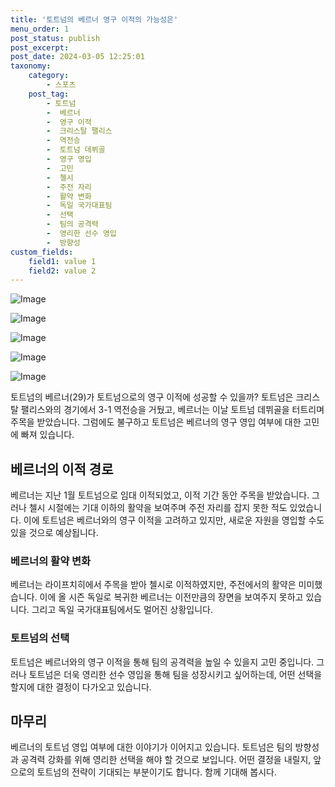 ```yaml
---
title: '토트넘의 베르너 영구 이적의 가능성은'
menu_order: 1
post_status: publish
post_excerpt: 
post_date: 2024-03-05 12:25:01
taxonomy:
    category:
        - 스포츠
    post_tag:
        - 토트넘
        -  베르너
        -  영구 이적
        -  크리스탈 팰리스
        -  역전승
        -  토트넘 데뷔골
        -  영구 영입
        -  고민
        -  첼시
        -  주전 자리
        -  활약 변화
        -  독일 국가대표팀
        -  선택
        -  팀의 공격력
        -  영리한 선수 영입
        -  방향성
custom_fields:
    field1: value 1
    field2: value 2
---
```


![Image](https://imgnews.pstatic.net/image/109/2024/03/05/0005029888_001_20240305100205010.jpg?type=w647)

![Image](https://imgnews.pstatic.net/image/109/2024/03/05/0005029888_002_20240305100205029.jpg?type=w647)

![Image](https://imgnews.pstatic.net/image/109/2024/03/05/0005029888_003_20240305100205041.jpg?type=w647)

![Image](https://imgnews.pstatic.net/image/109/2024/03/05/0005029888_004_20240305100205086.jpg?type=w647)

![Image](https://imgnews.pstatic.net/image/109/2024/03/05/0005029888_005_20240305100205098.jpg?type=w647)

토트넘의 베르너(29)가 토트넘으로의 영구 이적에 성공할 수 있을까? 토트넘은 크리스탈 팰리스와의 경기에서 3-1 역전승을 거뒀고, 베르너는 이날 토트넘 데뷔골을 터트리며 주목을 받았습니다. 그럼에도 불구하고 토트넘은 베르너의 영구 영입 여부에 대한 고민에 빠져 있습니다.
## 베르너의 이적 경로
베르너는 지난 1월 토트넘으로 임대 이적되었고, 이적 기간 동안 주목을 받았습니다. 그러나 첼시 시절에는 기대 이하의 활약을 보여주며 주전 자리를 잡지 못한 적도 있었습니다. 이에 토트넘은 베르너와의 영구 이적을 고려하고 있지만, 새로운 자원을 영입할 수도 있을 것으로 예상됩니다.
### 베르너의 활약 변화
베르너는 라이프치히에서 주목을 받아 첼시로 이적하였지만, 주전에서의 활약은 미미했습니다. 이에 올 시즌 독일로 복귀한 베르너는 이전만큼의 장면을 보여주지 못하고 있습니다. 그리고 독일 국가대표팀에서도 멀어진 상황입니다.
### 토트넘의 선택
토트넘은 베르너와의 영구 이적을 통해 팀의 공격력을 높일 수 있을지 고민 중입니다. 그러나 토트넘은 더욱 영리한 선수 영입을 통해 팀을 성장시키고 싶어하는데, 어떤 선택을 할지에 대한 결정이 다가오고 있습니다.
## 마무리
베르너의 토트넘 영입 여부에 대한 이야기가 이어지고 있습니다. 토트넘은 팀의 방향성과 공격력 강화를 위해 영리한 선택을 해야 할 것으로 보입니다. 어떤 결정을 내릴지, 앞으로의 토트넘의 전략이 기대되는 부분이기도 합니다. 함께 기대해 봅시다.
